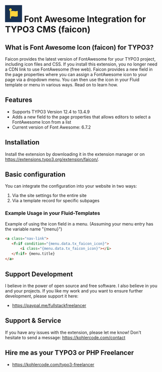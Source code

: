# ![](https://github.com/fullstackfreelancer/faicon/blob/master/ext_icon.png?raw=true) Font Awesome Integration for TYPO3 CMS (faicon)

## What is Font Awesome Icon (faicon) for TYPO3?

Faicon provides the latest version of FontAwesome for your TYPO3 project, including icon files and CSS. If you install this extension, you no longer need a CDN link to use FontAwesome (free web). Faicon provides a new field in the page properties where you can assign a FontAwesome icon to your page via a dropdown menu. You can then use the icon in your Fluid template or menu in various ways. Read on to learn how.

## Features

- Supports TYPO3 Version 12.4 to 13.4.9
- Adds a new field to the page properties that allows editors to select a FontAwesome Icon from a list
- Current version of Font Awesome: 6.7.2

## Installation

Install the extension by downloading it in the extension manager or on https://extensions.typo3.org/extension/faicon/.

## Basic configuration

You can integrate the configuration into your website in two ways:

1. Via the site settings for the entire site
2. Via a template record for specific subpages

### Example Usage in your Fluid-Templates

Example of using the icon field in a menu.
(Assuming your menu entry has the variable name "{menu}")

```html
<a class="nav-link">
   <f:if condition="{menu.data.tx_faicon_icon}">
       <i class="{menu.data.tx_faicon_icon}"></i>
   </f:if> {menu.title}
</a>
```

## Support Development

I believe in the power of open source and free software. I also believe in you and your projects.
If you like my work and you want to ensure further development, please support it here:

- https://paypal.me/fullstackfreelancer

## Support & Service

If you have any issues with the extension, please let me know!
Don't hesitate to send a message: https://kohlercode.com/contact

## Hire me as your TYPO3 or PHP Freelancer

- https://kohlercode.com/typo3-freelancer
